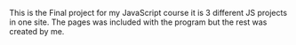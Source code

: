 This is the Final project for my JavaScript course it is 3 different JS projects in one site. The pages was included with the program but the rest was created by me. 
